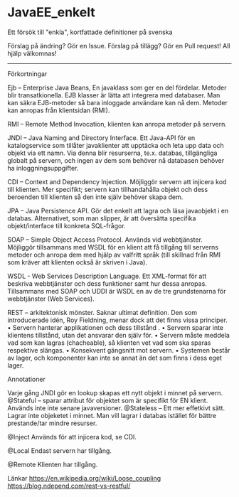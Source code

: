 # JavaEE_enkelt

Ett försök till "enkla", kortfattade definitioner på svenska

Förslag på ändring? Gör en Issue. 
Förslag på tillägg? Gör en Pull request! 
All hjälp välkomnas!


----------------------------------------------------


Förkortningar

Ejb – Enterprise Java Beans, En javaklass som ger en del fördelar. Metoder blir transatkionella. EJB klasser är lätta att integrera med databaser. Man kan säkra EJB-metoder så bara inloggade användare kan nå dem. Metoder kan anropas från klientsidan (RMI).

RMI – Remote Method Invocation, klienten kan anropa metoder på servern.

JNDI – Java Naming and Directory Interface. Ett Java-API för en katalogservice som tillåter javaklienter att upptäcka och leta upp data och objekt via ett namn. Via denna blir resurserna, te.x. databas, tillgängliga globalt på servern, och ingen av dem som behöver nå databasen behöver ha inloggningsuppgifter.

CDI – Context and Dependency Injection. Möjliggör servern att injicera kod till klienten. Mer specifikt; servern kan tillhandahålla objekt och dess beroenden till klienten så den inte själv behöver skapa dem.

JPA – Java Persistence API. Gör det enkelt att lagra och läsa javaobjekt i en databas. Alternativet, som man slipper, är att översätta specifika objekt/interface till konkreta SQL-frågor.

SOAP – Simple Object Access Protocol. Används vid webbtjänster. Möjliggör tillsammans med WSDL för en klient att få tillgång till serverns metoder och anropa dem med hjälp av valfritt språk (till skillnad från RMI som kräver att klienten också är skriven i Java).

WSDL - Web Services Description Language. Ett XML-format för att beskriva webbtjänster och dess funktioner samt hur dessa anropas. 
Tillsammans med SOAP och UDDI är WSDL en av de tre grundstenarna för webbtjänster (Web Services). 

REST – arkitektonisk mönster. Saknar ultimat definition. Den som introducerade idén, Roy Fieldning, menar dock att det finns vissa principer. 
    • Servern hanterar applikationen och dess tillstånd . 
    • Servern sparar inte klientens tillstånd, utan det ansvarar den själv för. 
    • Servern måste meddela vad som kan lagras (chacheable), så klienten vet vad som ska sparas respektive slängas. 
    • Konsekvent gängsnitt mot servern. 
    • Systemen består av lager, och komponenter kan inte se annat än det som finns i dess eget lager.
 


Annotationer


Varje gång JNDI gör en lookup skapas ett nytt objekt i minnet på servern.
@Stateful – sparar attribut för objektet som är specifikt för EN klient. Används inte inte senare javaversioner.
@Stateless – Ett mer effetkivt sätt. Lagrar inte objeketet i minnet. Man vill lagrar i databas istället för bättre prestande/tar mindre resurser.

@Inject
Används för att injicera kod, se CDI.

@Local
Endast servern har tillgång.

@Remote
Klienten har tillgång.

Länkar
https://en.wikipedia.org/wiki/Loose_coupling
https://blog.ndepend.com/rest-vs-restful/

